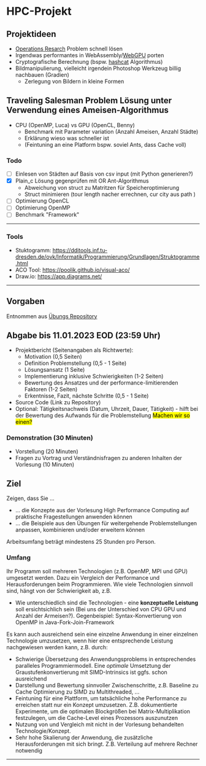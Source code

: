 # HPC-Projekt

## Projektideen
- [Operations Resarch](https://de.wikipedia.org/wiki/Operations_Research#Bekannte_Probleme) Problem schnell lösen 
- Irgendwas performantes in WebAssembly/[WebGPU](https://www.w3.org/TR/webgpu/) porten
- Cryptografische Berechnung (bspw. [hashcat](https://hashcat.net/hashcat/) Algorithmus)
- Bildmanipulierung, vielleicht irgendein Photoshop Werkzeug billig nachbauen (Gradien)
  - Zerlegung von Bildern in kleine Formen

## Traveling Salesman Problem Lösung unter Verwendung eines Ameisen-Algorithmus

- CPU (OpenMP, Luca) vs GPU (OpenCL, Benny) 
  - Benchmark mit Parameter variation (Anzahl Ameisen, Anzahl Städte) 
  - Erklärung wieso was schneller ist
  - (Feintuning an eine Platform bspw. soviel Ants, dass Cache voll)

### Todo

- [ ] Einlesen von Städten auf Basis von csv input (mit Python generieren?)
- [x] Plain_c Lösung gegenprüfen mit OR Ant-Algorithmus
  - Abweichung von struct zu Matritzen für Speicheroptimierung
  - Struct minimieren (tour length nacher errechnen, cur city aus path )
- [ ] Optimierung OpenCL
- [ ] Optimierung OpenMP
- [ ] Benchmark "Framework"
---
### Tools
- Stuktogramm: https://dditools.inf.tu-dresden.de/ovk/Informatik/Programmierung/Grundlagen/Struktogramme.html
- ACO Tool: https://poolik.github.io/visual-aco/
- Draw.io: https://app.diagrams.net/

---

## Vorgaben
Entnommen aus [Übungs Repository](https://github.com/sspeiser/hpc-uebungen#projektarbeit)

## Abgabe bis 11.01.2023 EOD (23:59 Uhr)

- Projektbericht (Seitenangaben als Richtwerte):
  - Motivation (0,5 Seiten)
  - Definition Problemstellung (0,5 - 1 Seite)
  - Lösungsansatz (1 Seite)
  - Implementierung inklusive Schwierigkeiten (1-2 Seiten)
  - Bewertung des Ansatzes und der performance-limitierenden Faktoren (1-2 Seiten)
  - Erkentnisse, Fazit, nächste Schritte (0,5 - 1 Seite)
- Source Code (Link zu Repository)
- Optional: Tätigkeitsnachweis (Datum, Uhrzeit, Dauer, Tätigkeit) - hilft bei der Bewertung des Aufwands für die Problemstellung
<mark>Machen wir so einen?</mark> 

### Demonstration (30 Minuten)

- Vorstellung (20 Minuten)
- Fragen zu Vortrag und Verständnisfragen zu anderen Inhalten der Vorlesung (10 Minuten)

## Ziel

Zeigen, dass Sie ...
- ... die Konzepte aus der Vorlesung High Performance Computing auf praktische Fragestellungen anwenden können
- ... die Beispiele aus den Übungen für weitergehende Problemstellungen anpassen, kombinieren und/oder erweitern können

Arbeitsumfang beträgt mindestens 25 Stunden pro Person.

### Umfang

Ihr Programm soll mehreren Technologien (z.B. OpenMP, MPI und GPU) umgesetzt werden. Dazu ein Vergleich der Performance und Herausforderungen beim Programmieren. Wie viele Technologien sinnvoll sind, hängt von der Schwierigkeit ab, z.B.
- Wie unterschiedlich sind die Technologien - eine **konzeptuelle Leistung** soll ersichtsichlich sein (Bei uns der Unterschied von CPU GPU und Anzahl der Armeisen?). Gegenbeispiel: Syntax-Konvertierung von OpenMP in Java-Fork-Join-Framework

Es kann auch ausreichend sein eine einzelne Anwendung in einer einzelnen Technologie umzusetzen, wenn hier eine entsprechende Leistung nachgewiesen werden kann, z.B. durch:
- Schwierige Übersetzung des Anwendungsproblems in entsprechendes paralleles Programmiermodell. Eine *optimale* Umsetztung der Graustufenkonvertierung mit SIMD-Intrinsics ist ggfs. schon ausreichend
- Darstellung und Bewertung sinnvoller Zwischenschritte, z.B. Baseline zu Cache Optimierung zu SIMD zu Multithreaded, ...
- Feintuning für eine Plattform, um tatsächliche hohe Performance zu erreichen statt nur ein Konzept umzusetzen. Z.B. dokumentierte Experimente, um die optimalen Blockgrößen bei Matrix-Multiplikation festzulegen, um die Cache-Level eines Prozessors auszunutzen
- Nutzung von und Vergleich mit nicht in der Vorlesung behandelten Technologie/Konzept.
- Sehr hohe Skalierung der Anwendung, die zusätzliche Herausforderungen mit sich bringt. Z.B. Verteilung auf mehrere Rechner notwendig

---